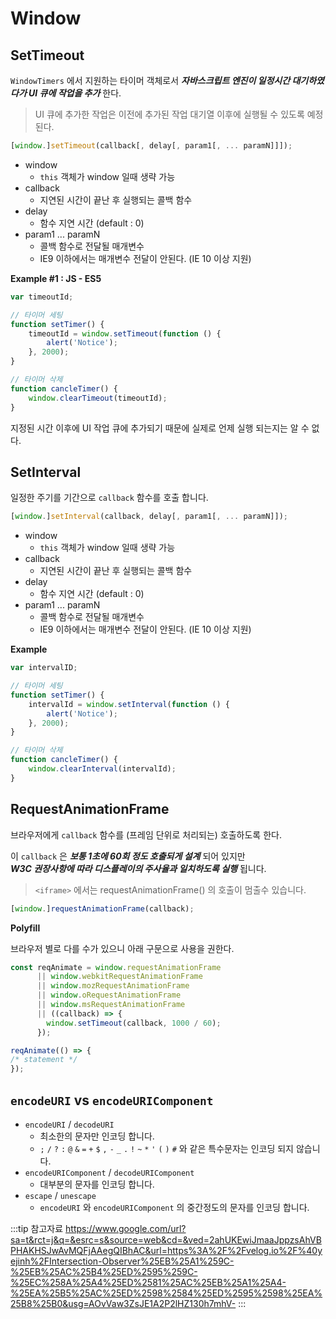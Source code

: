 # Window

## SetTimeout

`WindowTimers` 에서 지원하는 타이머 객체로서
_**자바스크립트 엔진이 일정시간 대기하였다가 UI 큐에 작업을 추가**_ 한다.

> UI 큐에 추가한 작업은 이전에 추가된 작업 대기열 이후에 실행될 수 있도록 예정된다.

```javascript
[window.]setTimeout(callback[, delay[, param1[, ... paramN]]]);
```

* window
  * `this` 객체가 window 일때 생략 가능
* callback
  * 지연된 시간이 끝난 후 실행되는 콜백 함수
* delay
  * 함수 지연 시간 \(default : 0\)
* param1 ... paramN
  * 콜백 함수로 전달될 매개변수
  * IE9 이하에서는 매개변수 전달이 안된다. \(IE 10 이상 지원\)

**Example #1 : JS - ES5**

```javascript
var timeoutId;

// 타이머 세팅
function setTimer() {
    timeoutId = window.setTimeout(function () {
        alert('Notice');
    }, 2000);
}

// 타이머 삭제
function cancleTimer() {
    window.clearTimeout(timeoutId);
}
```

지정된 시간 이후에 UI 작업 큐에 추가되기 때문에 실제로 언제 실행 되는지는 알 수 없다.

## SetInterval

일정한 주기를 기간으로 `callback` 함수를 호출 합니다.

```javascript
[window.]setInterval(callback, delay[, param1[, ... paramN]]);
```

* window
  * `this` 객체가 window 일때 생략 가능 
* callback
  * 지연된 시간이 끝난 후 실행되는 콜백 함수 
* delay
  * 함수 지연 시간 \(default : 0\)
* param1 ... paramN
  * 콜백 함수로 전달될 매개변수 
  * IE9 이하에서는 매개변수 전달이 안된다. \(IE 10 이상 지원\)

**Example**

```javascript
var intervalID;

// 타이머 세팅 
function setTimer() {
    intervalId = window.setInterval(function () {
        alert('Notice');
    }, 2000);
}

// 타이머 삭제 
function cancleTimer() {
    window.clearInterval(intervalId);
}
```

## RequestAnimationFrame

브라우저에게 `callback` 함수를 \(프레임 단위로 처리되는\) 호출하도록 한다.

이 `callback` 은 _**보통 1초에 60회 정도 호출되게 설계**_ 되어 있지만  
_**W3C 권장사항에 따라 디스플레이의 주사율과 일치하도록 실행**_ 됩니다.

> `<iframe>` 에서는 requestAnimationFrame\(\) 의 호출이 멈출수 있습니다.

```javascript
[window.]requestAnimationFrame(callback);
```

**Polyfill**

브라우저 별로 다를 수가 있으니 아래 구문으로 사용을 권한다.

```javascript
const reqAnimate = window.requestAnimationFrame
      || window.webkitRequestAnimationFrame
      || window.mozRequestAnimationFrame
      || window.oRequestAnimationFrame
      || window.msRequestAnimationFrame
      || ((callback) => {
        window.setTimeout(callback, 1000 / 60);
      });

reqAnimate(() => {
/* statement */
});
```

## `encodeURI` vs `encodeURIComponent`

* `encodeURI` / `decodeURI`
  * 최소한의 문자만 인코딩 합니다.
  * `;` `/` `?` `:` `@` `&` `=` `+` `$` `,` `-` `_` `.` `!` `~` `*` `'` `(` `)` `#` 와 같은 특수문자는 인코딩 되지 않습니다.
* `encodeURIComponent` / `decodeURIComponent`
  * 대부분의 문자를 인코딩 합니다.
* `escape` / `unescape`
  * `encodeURI` 와 `encodeURIComponent` 의 중간정도의 문자를 인코딩 합니다.

:::tip 참고자료
<https://www.google.com/url?sa=t&rct=j&q=&esrc=s&source=web&cd=&ved=2ahUKEwiJmaaJppzsAhVBPHAKHSJwAvMQFjAAegQIBhAC&url=https%3A%2F%2Fvelog.io%2F%40yejinh%2FIntersection-Observer%25EB%25A1%259C-%25EB%25AC%25B4%25ED%2595%259C-%25EC%258A%25A4%25ED%2581%25AC%25EB%25A1%25A4-%25EA%25B5%25AC%25ED%2598%2584%25ED%2595%2598%25EA%25B8%25B0&usg=AOvVaw3ZsJE1A2P2lHZ130h7mhV->
:::
